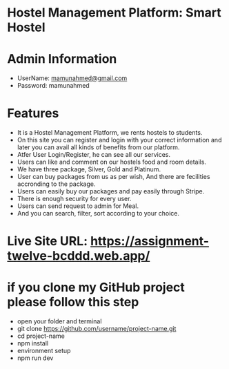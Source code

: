 # Hostel Management Platform: Smart Hostel

# Admin Information
- UserName: mamunahmed@gmail.com
- Password: mamunahmed
  
# Features
- It is a Hostel Management Platform, we rents hostels to students.
- On this site you can register and login with your correct information and later you can avail all kinds of benefits from our platform.
- Atfer User Login/Register, he can see all our services.
- Users can like and comment on our hostels food and room details.
- We have three package, Silver, Gold and Platinum. 
- User can buy packages from us as per wish, And there are fecilities accronding to the package.
- Users can easily buy our packages and pay easily through Stripe.
- There is enough security for every user.
- Users can send request to admin for Meal.
- And you can search, filter, sort according to your choice.
  
  

# Live Site URL: https://assignment-twelve-bcddd.web.app/


# if you clone my GitHub project please follow this step
- open your folder and terminal
- git clone https://github.com/username/project-name.git
- cd project-name
- npm install
- environment setup
- npm run dev
